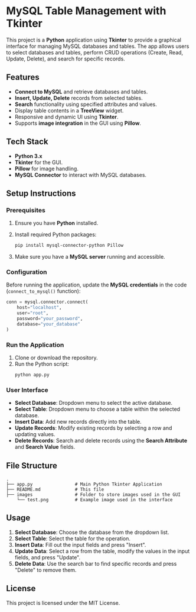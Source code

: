# MySQL Table Management with Tkinter

This project is a **Python** application using **Tkinter** to provide a graphical interface for managing MySQL databases and tables. The app allows users to select databases and tables, perform CRUD operations (Create, Read, Update, Delete), and search for specific records.

## Features

- **Connect to MySQL** and retrieve databases and tables.
- **Insert, Update, Delete** records from selected tables.
- **Search** functionality using specified attributes and values.
- Display table contents in a **TreeView** widget.
- Responsive and dynamic UI using **Tkinter**.
- Supports **image integration** in the GUI using **Pillow**.

## Tech Stack

- **Python 3.x**
- **Tkinter** for the GUI.
- **Pillow** for image handling.
- **MySQL Connector** to interact with MySQL databases.

## Setup Instructions

### Prerequisites

1. Ensure you have **Python** installed.
2. Install required Python packages:
   ```bash
   pip install mysql-connector-python Pillow
   ```

3. Make sure you have a **MySQL server** running and accessible.

### Configuration

Before running the application, update the **MySQL credentials** in the code (`connect_to_mysql()` function):
```python
conn = mysql.connector.connect(
    host="localhost",
    user="root",
    password="your_password",
    database="your_database"
)
```

### Run the Application

1. Clone or download the repository.
2. Run the Python script:
   ```bash
   python app.py
   ```

### User Interface

- **Select Database**: Dropdown menu to select the active database.
- **Select Table**: Dropdown menu to choose a table within the selected database.
- **Insert Data**: Add new records directly into the table.
- **Update Records**: Modify existing records by selecting a row and updating values.
- **Delete Records**: Search and delete records using the **Search Attribute** and **Search Value** fields.

## File Structure

```plaintext
.
├── app.py                # Main Python Tkinter Application
├── README.md             # This file
├── images                # Folder to store images used in the GUI
    └── test.png          # Example image used in the interface
```

## Usage

1. **Select Database**: Choose the database from the dropdown list.
2. **Select Table**: Select the table for the operation.
3. **Insert Data**: Fill out the input fields and press "Insert".
4. **Update Data**: Select a row from the table, modify the values in the input fields, and press "Update".
5. **Delete Data**: Use the search bar to find specific records and press "Delete" to remove them.

## License

This project is licensed under the MIT License.
